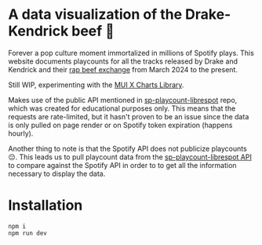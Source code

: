 # A data visualization of the Drake-Kendrick beef 🥩
Forever a pop culture moment immortalized in millions of Spotify plays. This website documents playcounts for all the tracks released by Drake and Kendrick and their [rap beef exchange](https://en.wikipedia.org/wiki/Drake%E2%80%93Kendrick_Lamar_feud) from March 2024 to the present.

Still WIP, experimenting with the [MUI X Charts Library](https://mui.com/x/react-charts/getting-started/). 

Makes use of the public API mentioned in [sp-playcount-librespot](https://github.com/entriphy/sp-playcount-librespot?tab=readme-ov-file) repo, which was created for educational purposes only. This means that the requests are rate-limited, but it hasn't proven to be an issue since the data is only pulled on page render or on Spotify token expiration (happens hourly).

Another thing to note is that the Spotify API does not publicize playcounts 😔. This leads us to pull playcount data from the [sp-playcount-librespot API](https://api.t4ils.dev ) to compare against the Spotify API in order to to get all the information necessary to display the data.

# Installation
```
npm i
npm run dev
```

